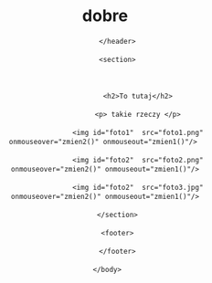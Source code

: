 
<html>
     <head>
          <meta charset="UTF-8" />
          <title>dobre</title>
		  <script src="OOOOOOOOOOOOOOOO.js"></script>
     </head>
     <body>
          <header>
              <h1> dobre </h1>
			 
          </header>
          
          <section>
               
			   
			  
                    <h2>To tutaj</h2>
					
					<p> takie rzeczy </p>
					
					<img id="foto1"  src="foto1.png" onmouseover="zmien2()" onmouseout="zmien1()"/>	
					
					<img id="foto2"  src="foto2.png" onmouseover="zmien2()" onmouseout="zmien1()"/>
					
					<img id="foto2"  src="foto3.jpg" onmouseover="zmien2()" onmouseout="zmien1()"/>
			 
          </section>
          
          <footer>
               
          </footer>
		  
     </body>
</html>
